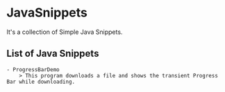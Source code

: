 # JavaSnippets
It's a collection of Simple Java Snippets.

## List of Java Snippets
    - ProgressBarDemo
        > This program downloads a file and shows the transient Progress Bar while downloading.

